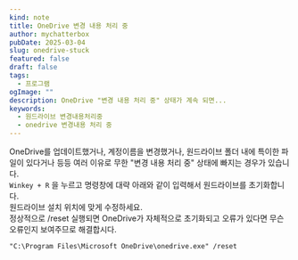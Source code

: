 ```yaml
---
kind: note
title: OneDrive 변경 내용 처리 중
author: mychatterbox
pubDate: 2025-03-04
slug: onedrive-stuck
featured: false
draft: false
tags:
  - 프로그램
ogImage: ""
description: OneDrive "변경 내용 처리 중" 상태가 계속 되면...
keywords:
  - 원드라이브 변경내용처리중
  - onedrive 변경내용 처리 중
---
```


OneDrive를 업데이트했거나, 계정이름을 변경했거나, 원드라이브 폴더 내에 특이한 파일이 있다거나 등등 여러 이유로 무한 "변경 내용 처리 중" 상태에 빠지는 경우가 있습니다.  
`Winkey + R` 을 누르고 명령창에 대략 아래와 같이 입력해서 원드라이브를 초기화합니다.  
원드라이브 설치 위치에 맞게 수정하세요.  
정상적으로 /reset 실행되면 OneDrive가 자체적으로 초기화되고 오류가 있다면 무슨 오류인지 보여주므로 해결합시다.  

```
"C:\Program Files\Microsoft OneDrive\onedrive.exe" /reset
```
